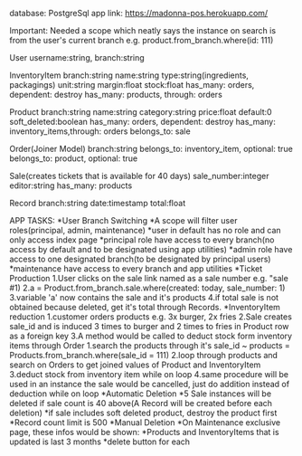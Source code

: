database: PostgreSql
app link: https://madonna-pos.herokuapp.com/

Important:
  Needed a scope which neatly says the instance on search is from the user's current branch e.g. product.from_branch.where(id: 111)

User username:string, branch:string

InventoryItem branch:string  name:string type:string(ingredients, packagings) unit:string margin:float stock:float
  has_many: orders, dependent: destroy
  has_many: products, through: orders 

Product branch:string name:string category:string price:float default:0 soft_deleted:boolean
  has_many: orders, dependent: destroy
  has_many: inventory_items,through: orders
  belongs_to: sale

Order(Joiner Model) branch:string
  belongs_to: inventory_item, optional: true
  belongs_to: product, optional: true

Sale(creates tickets that is available for 40 days) sale_number:integer editor:string
  has_many: products

Record branch:string date:timestamp total:float

APP TASKS:
*User Branch Switching
  *A scope will filter user roles(principal, admin, maintenance)
    *user in default has no role and can only access index page
    *principal role have access to every branch(no access by default and to be designated using app utilities)
    *admin role have access to one designated branch(to be designated by principal users)
    *maintenance have access to every branch and app utilities
*Ticket Production
  1.User clicks on the sale link named as a sale number e.g. "sale #1)
  2.a = Product.from_branch.sale.where(created: today, sale_number: 1)
  3.variable 'a' now contains the sale and it's products
  4.if total sale is not obtained because deleted, get it's total through Records.
*InventoryItem reduction
  1.customer orders products e.g. 3x burger, 2x fries
  2.Sale creates sale_id and is induced 3 times to burger and 2 times to fries in Product row as a foreign key
  3.A method would be called to deduct stock form inventory items through Order
    1.search the products through it's sale_id ~ products = Products.from_branch.where(sale_id = 111)
    2.loop through products and search on Orders to get joined values of Product and InventoryItem
    3.deduct stock from inventory item while on loop
    4.same procedure will be used in an instance the sale would be cancelled, just do addition instead of deduction while on loop
*Automatic Deletion
  *5 Sale instances will be deleted if sale count is 40 above(A Record will be created before each deletion)
    *if sale includes soft deleted product, destroy the product first
  *Record count limit is 500
*Manual Deletion
  *On Maintenance exclusive page, these infos would be shown:
    *Products and InventoryItems that is updated is last 3 months
    *delete button for each
   

